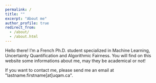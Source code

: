 ```yaml
---
permalink: /
title: ""
excerpt: "About me"
author_profile: true
redirect_from: 
  - /about/
  - /about.html
---
```


Hello there! I’m a French Ph.D. student specialized in Machine Learning, Uncertainty Quantification and Algorithmic Fairness. You will find on this website some informations about me, may they be academical or not!

If you want to contact me, please send me an email at "lastname.firstname\[at\]uqam.ca". 